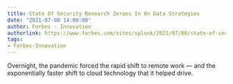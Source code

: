 ```yaml
---
title: State Of Security Research Zeroes In On Data Strategies
date: "2021-07-08 14:00:00"
author: Forbes - Innovation
authorlink: https://www.forbes.com/sites/splunk/2021/07/08/state-of-security-research-zeroes-in-on-data-strategies/
tags:
- Forbes-Innovation
---
```

Overnight, the pandemic forced the rapid shift to remote work — and the exponentially faster shift to cloud technology that it helped drive.